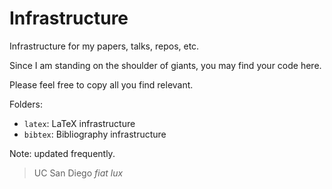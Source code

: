 # Infrastructure

Infrastructure for my papers, talks, repos, etc.

Since I am standing on the shoulder of giants, you may find your code here.

Please feel free to copy all you find relevant.

Folders:

- `latex`: LaTeX infrastructure
- `bibtex`: Bibliography infrastructure

Note: updated frequently.

> 
> UC San Diego
> *fiat lux*
> 

